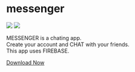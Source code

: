 # messenger
![](https://img.shields.io/static/v1?style=for-the-badge&label=POWERED%20BY&message=FLUTTER&color=02569B&logo=FLUTTER)
![](https://img.shields.io/static/v1?style=for-the-badge&label=LINKING&message=FIREBASE&color=FFCA28&logo=FIREBASE)

MESSENGER is a chating app.<br>
Create your account and CHAT with your friends.<br>
This app uses FIREBASE.


[Download Now](https://github.com/tanaysarkar0408/messenger/releases)


